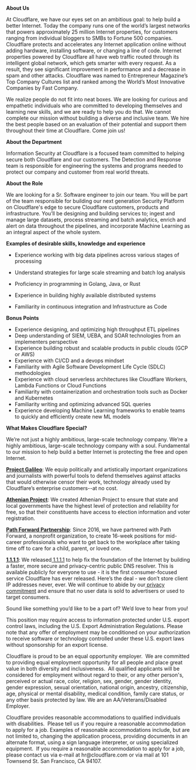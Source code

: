 <div class="content-intro">
	<div><strong>About Us</strong></div>
	<div>
		<p><span style="font-weight: 400;">At Cloudflare, we have our eyes set on an ambitious goal: to help build a better Internet. Today the company runs one of the world’s largest networks that powers approximately 25 million Internet properties, for customers ranging from individual bloggers to SMBs to Fortune 500 companies. Cloudflare protects and accelerates any Internet application online without adding hardware, installing software, or changing a line of code. Internet properties powered by Cloudflare all have web traffic routed through its intelligent global network, which gets smarter with every request. As a result, they see significant improvement in performance and a decrease in spam and other attacks. Cloudflare was named to Entrepreneur Magazine’s Top Company Cultures list and ranked among the World’s Most Innovative Companies by Fast Company.</span><span style="font-weight: 400;">&nbsp;</span></p>
		<p><span style="font-weight: 400;">We realize people do not fit into neat boxes. We are looking for curious and empathetic individuals who are committed to developing themselves and learning new skills, and we are ready to help you do that. We cannot complete our mission without building a diverse and inclusive team. We hire the best people based on an evaluation of their potential and support them throughout their time at Cloudflare. Come join us!&nbsp;</span></p>
	</div>
</div>
<p><strong>About the Department</strong></p>
<p><span style="font-weight: 400;">Information Security at Cloudflare is a focused team committed to helping secure both Cloudflare and our customers. The Detection and Response team is responsible for engineering the systems and programs needed to protect our company and customer from real world threats.</span></p>
<p><strong>About the Role</strong></p>
<p><span style="font-weight: 400;">We are looking for a Sr. Software engineer to join our team. You will be part of the team responsible for building our next generation Security Platform on Cloudflare's edge to secure Cloudflare customers, products and infrastructure. You’ll be designing and building services to; ingest and manage large datasets, process streaming and batch analytics, enrich and alert on data throughout the pipelines, and incorporate Machine Learning as an integral aspect of the whole system.</span></p>
<p><strong>Examples of desirable skills, knowledge and experience</strong></p>
<ul>
	<li>Experience working with big data pipelines across various stages of processing</li>
</ul>
<ul>
	<li><span style="font-weight: 400;">Understand strategies for large scale streaming and batch log analysis</span></li>
</ul>
<ul>
	<li><span style="font-weight: 400;">Proficiency in programming in Golang, Java, or Rust</span></li>
</ul>
<ul>
	<li><span style="font-weight: 400;">Experience in building highly available distributed systems</span></li>
</ul>
<ul>
	<li style="font-weight: 400;"><span style="font-weight: 400;">Familiarity in continuous integration and Infrastructure as Code</span></li>
</ul>
<p><strong>Bonus Points</strong></p>
<ul>
	<li><span style="font-weight: 400;">Experience designing, and optimizing high throughput ETL pipelines</span></li>
	<li><span style="font-weight: 400;">Deep understanding of SIEM, UEBA, and SOAR technologies from an implementers perspective</span></li>
	<li style="font-weight: 400;"><span style="font-weight: 400;">Experience building robust and scalable products in public clouds (GCP or AWS)</span></li>
	<li style="font-weight: 400;"><span style="font-weight: 400;">Experience with CI/CD and a devops mindset</span></li>
	<li style="font-weight: 400;"><span style="font-weight: 400;">Familiarity with Agile Software Development Life Cycle (SDLC) methodologies</span></li>
	<li style="font-weight: 400;"><span style="font-weight: 400;">Experience with cloud serverless architectures like Cloudflare Workers, Lambda Functions or Cloud Functions</span></li>
	<li style="font-weight: 400;"><span style="font-weight: 400;">Familiarity with containerization and orchestration tools such as Docker and Kubernetes</span></li>
	<li style="font-weight: 400;"><span style="font-weight: 400;">Familiarity writing and optimizing advanced SQL queries</span></li>
	<li style="font-weight: 400;"><span style="font-weight: 400;">Experience developing Machine Learning frameworks to enable teams to quickly and efficiently create new ML models</span></li>
</ul>
<div class="content-conclusion">
	<p><strong>What Makes Cloudflare Special?</strong></p>
	<p><span style="font-weight: 400;">We’re not just a highly ambitious, large-scale technology company. We’re a highly ambitious, large-scale technology company with a soul. Fundamental to our mission to help build a better Internet is protecting the free and open Internet.</span></p>
	<p><a href="https://blog.cloudflare.com/protecting-free-expression-online/"><strong>Project Galileo</strong></a><span style="font-weight: 400;">: We equip politically and artistically important organizations and journalists with powerful tools to defend themselves against attacks that would otherwise censor their work, technology already used by Cloudflare’s enterprise customers--at no cost.</span></p>
	<p><strong><a href="https://www.cloudflare.com/athenian/">Athenian Project</a></strong><span style="font-weight: 400;">: We created Athenian Project to ensure that state and local governments have the highest level of protection and reliability for free, so that their constituents have access to election information and voter registration.</span></p>
	<p><a href="https://blog.cloudflare.com/tag/path-forward/"><strong>Path Forward Partnership</strong></a><span style="font-weight: 400;">: Since 2016, we have partnered with Path Forward, a nonprofit organization, to create 16-week positions for mid-career professionals who want to get back to the workplace after taking time off to care for a child, parent, or loved one.</span></p>
	<p><a href="https://1.1.1.1/"><strong>1.1.1.1</strong></a><span style="font-weight: 400;">: We released</span><a href="https://1.1.1.1/"> <span style="font-weight: 400;">1.1.1.1</span></a><span style="font-weight: 400;"> to help fix the foundation of the Internet by building a faster, more secure and privacy-centric public DNS resolver. This is available publicly for everyone to use - it is the first consumer-focused service Cloudflare has ever released. Here’s the deal - we don’t store client IP addresses never, ever. We will continue to abide by our</span><a href="https://developers.cloudflare.com/1.1.1.1/privacy/public-dns-resolver"> privacy commitment</a><span style="font-weight: 400;"> and ensure that no user data is sold to advertisers or used to target consumers.</span></p>
	<p><span style="font-weight: 400;">Sound like something you’d like to be a part of? We’d love to hear from you!</span></p>
	<p><span style="font-weight: 400;">This position may require access to information protected under U.S. export control laws, including the U.S. Export Administration Regulations. Please note that any offer of employment may be conditioned on your authorization to receive software or technology controlled under these U.S. export laws without sponsorship for an export license.</span></p>
	<p><span style="font-weight: 400;">Cloudflare is proud to be an equal opportunity employer. &nbsp;We are committed to providing equal employment opportunity for all people and place great value in both diversity and inclusiveness. &nbsp;All qualified applicants will be considered for employment without regard to their, or any other person's, perceived or actual</span> <span style="font-weight: 400;">race, color, religion, sex, gender, gender identity, gender expression, sexual orientation, national origin, ancestry, citizenship, age, physical or mental disability, medical condition, family care status, or any other basis protected by law. </span><span style="font-weight: 400;">We are an AA/Veterans/Disabled Employer.</span></p>
	<p><span style="font-weight: 400;">Cloudflare provides reasonable accommodations to qualified individuals with disabilities. &nbsp;Please tell us if you require a reasonable accommodation to apply for a job. Examples of reasonable accommodations include, but are not limited to, changing the application process, providing documents in an alternate format, using a sign language interpreter, or using specialized equipment. &nbsp;If you require a reasonable accommodation to apply for a job, please contact us via e-mail at </span><span style="font-weight: 400;">hr@cloudflare.com</span><span style="font-weight: 400;"> or via mail at 101 Townsend St. San Francisco, CA 94107.</span></p>
</div>